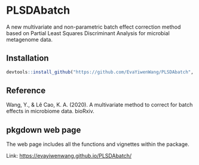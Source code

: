 # PLSDAbatch
A new multivariate and non-parametric batch effect correction method based on Partial Least Squares Discriminant Analysis for microbial metagenome data.

## Installation

```r
devtools::install_github("https://github.com/EvaYiwenWang/PLSDAbatch", build_vignettes = TRUE)
```

## Reference

Wang, Y., & Lê Cao, K. A. (2020). A multivariate method to correct for batch effects in microbiome data. bioRxiv.

## pkgdown web page

The web page includes all the functions and vignettes within the package.

Link: https://evayiwenwang.github.io/PLSDAbatch/
